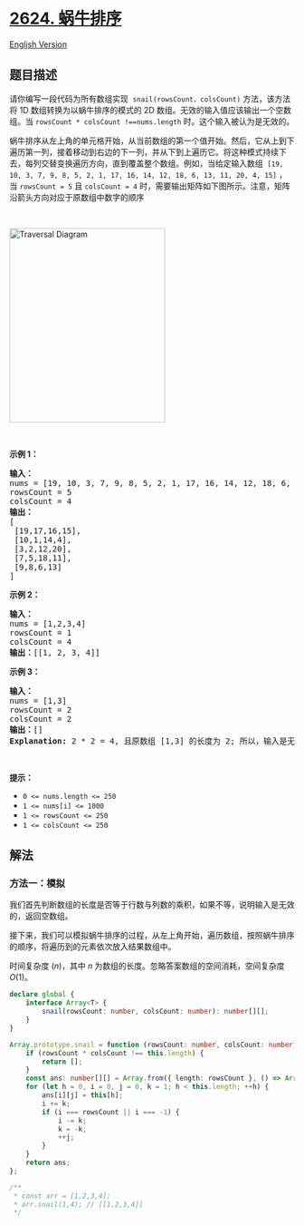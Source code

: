 # [2624. 蜗牛排序](https://leetcode.cn/problems/snail-traversal)

[English Version](/solution/2600-2699/2624.Snail%20Traversal/README_EN.md)

<!-- tags: -->

<!-- difficulty:中等 -->

## 题目描述

<!-- 这里写题目描述 -->

<p>请你编写一段代码为所有数组实现&nbsp;&nbsp;<code>snail(rowsCount，colsCount)</code> 方法，该方法将 1D 数组转换为以蜗牛排序的模式的 2D 数组。无效的输入值应该输出一个空数组。当 <code>rowsCount * colsCount&nbsp;!==</code><code>nums.length</code>&nbsp;时。这个输入被认为是无效的。</p>

<p>蜗牛排序从左上角的单元格开始，从当前数组的第一个值开始。然后，它从上到下遍历第一列，接着移动到右边的下一列，并从下到上遍历它。将这种模式持续下去，每列交替变换遍历方向，直到覆盖整个数组。例如，当给定输入数组&nbsp;&nbsp;<code>[19, 10, 3, 7, 9, 8, 5, 2, 1, 17, 16, 14, 12, 18, 6, 13, 11, 20, 4, 15]</code> ，当 <code>rowsCount = 5</code>&nbsp;且&nbsp;<code>colsCount = 4</code> 时，需要输出矩阵如下图所示。注意，矩阵沿箭头方向对应于原数组中数字的顺序</p>

<p>&nbsp;</p>

<p><img alt="Traversal Diagram" src="https://fastly.jsdelivr.net/gh/doocs/leetcode@main/solution/2600-2699/2624.Snail%20Traversal/images/screen-shot-2023-04-10-at-100006-pm.png" style="width: 275px; height: 343px;" /></p>

<p>&nbsp;</p>

<p><b>示例 1：</b></p>

<pre>
<b>输入：</b>
nums = [19, 10, 3, 7, 9, 8, 5, 2, 1, 17, 16, 14, 12, 18, 6, 13, 11, 20, 4, 15]
rowsCount = 5
colsCount = 4
<b>输出：</b>
[
 [19,17,16,15],
&nbsp;[10,1,14,4],
&nbsp;[3,2,12,20],
&nbsp;[7,5,18,11],
&nbsp;[9,8,6,13]
]
</pre>

<p><b>示例 2：</b></p>

<pre>
<b>输入：</b>
nums = [1,2,3,4]
rowsCount = 1
colsCount = 4
<b>输出：</b>[[1, 2, 3, 4]]
</pre>

<p><b>示例 3：</b></p>

<pre>
<b>输入：</b>
nums = [1,3]
rowsCount = 2
colsCount = 2
<b>输出：</b>[]
<strong>Explanation:</strong> 2 * 2 = 4, 且原数组 [1,3] 的长度为 2; 所以，输入是无效的。
</pre>

<p>&nbsp;</p>

<p><b>提示：</b></p>

<ul>
	<li><code>0 &lt;= nums.length &lt;= 250</code></li>
	<li><code>1 &lt;= nums[i] &lt;= 1000</code></li>
	<li><code>1 &lt;= rowsCount &lt;= 250</code></li>
	<li><code>1 &lt;= colsCount &lt;= 250</code></li>
</ul>

## 解法

### 方法一：模拟

我们首先判断数组的长度是否等于行数与列数的乘积，如果不等，说明输入是无效的，返回空数组。

接下来，我们可以模拟蜗牛排序的过程，从左上角开始，遍历数组，按照蜗牛排序的顺序，将遍历到的元素依次放入结果数组中。

时间复杂度 $(n)$，其中 $n$ 为数组的长度。忽略答案数组的空间消耗，空间复杂度 $O(1)$。

<!-- tabs:start -->

```ts
declare global {
    interface Array<T> {
        snail(rowsCount: number, colsCount: number): number[][];
    }
}

Array.prototype.snail = function (rowsCount: number, colsCount: number): number[][] {
    if (rowsCount * colsCount !== this.length) {
        return [];
    }
    const ans: number[][] = Array.from({ length: rowsCount }, () => Array(colsCount));
    for (let h = 0, i = 0, j = 0, k = 1; h < this.length; ++h) {
        ans[i][j] = this[h];
        i += k;
        if (i === rowsCount || i === -1) {
            i -= k;
            k = -k;
            ++j;
        }
    }
    return ans;
};

/**
 * const arr = [1,2,3,4];
 * arr.snail(1,4); // [[1,2,3,4]]
 */
```

<!-- tabs:end -->

<!-- end -->
